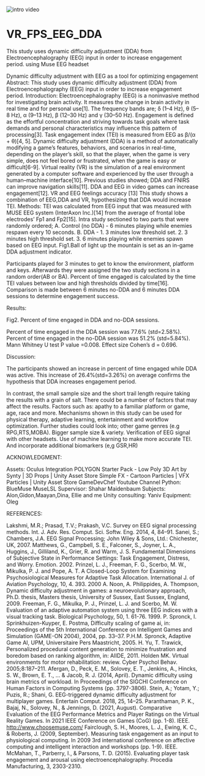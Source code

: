 ![intro video](https://www.youtube.com/watch?v=HlnPBX3IPFk)


# VR_FPS_EEG_DDA
This study uses dynamic difficulty adjustment (DDA) from Electroencephalography (EEG) input in order to increase engagement period. using Muse EEG headset

Dynamic difficulty adjustment with EEG as a tool for optimizing engagement
Abstract:
This study uses dynamic difficulty adjustment (DDA) from Electroencephalography (EEG) input in order to increase engagement period.
Introduction:
Electroencephalography (EEG) is a noninvasive method for investigating brain activity. It measures the change in brain activity in real time and for personal use[1]. The frequency bands are; δ (1–4 Hz), θ (5–8 Hz), α (9–13 Hz), β (12–30 Hz) and γ (30–50 Hz).
Engagement is defined as the effortful concentration and striving towards task goals where task demands and personal characteristics may influence this pattern of processing[3]. Task engagement index (TEI) is measured from EEG as β/(α + θ)[4, 5].
Dynamic difficulty adjustment (DDA) is a method of automatically modifying a game’s features, behaviors, and scenarios in real-time, depending on the player’s skill, so that the player, when the game is very simple, does not feel bored or frustrated, when the game is easy or difficult[6-9].
Virtual reality (VR) is the simulation of a real environment generated by a computer software and experienced by the user through a human–machine interface[10].
Previous studies showed; DDA and FNIRS can improve navigation skills[11]. DDA and EEG in video games can increase engagement[12]. VR and EEG feelings accuracy [13] This study shows a combination of EEG,DDA and VR, hypothesizing that DDA would increase TEI.
Methods:
TEI was calculated from EEG input that was measured with MUSE EEG system (InterAxon Inc.)[14] from the average of frontal lobe electrodes’ Fp1 and Fp2[15].
Intra study sectioned to two parts that were randomly ordered; A. Control (no DDA) - 6 minutes playing while enemies respawn every 10 seconds. B. DDA - 1. 3 minutes low threshold set. 2. 3 minutes high threshold set. 3. 6 minutes playing while enemies spawn based on EEG input.
Fig1.Ball of light up the mountain is set as an in-game DDA adjustment indicator.

Participants played for 3 minutes to get to know the environment, platform and keys. Afterwards they were assigned the two study sections in a random order(AB or BA).
Percent of time engaged is calculated by the time TEI values between low and high thresholds divided by time[16]. Comparison is made between 6 minutes no-DDA and 6 minutes DDA sessions to determine engagement success.

Results:

Fig2. Percent of time engaged in DDA and no-DDA sessions.

Percent of time engaged in the DDA session was 77.6% (std=2.58%). Percent of time engaged in the no-DDA session was 51.2% (std=5.84%). Mann Whitney U test P value =0.008. Effect size Cohen’s d = 0.696.

Discussion:

The participants showed an increase in percent of time engaged while DDA was active. This increase of 26.4%(std=3.26%) on average confirms the hypothesis that DDA increases engagement period.

In contrast, the small sample size and the short trail length require taking the results with a grain of salt. There could be a number of factors that may affect the results. Factors such as: apathy to a familiar platform or game, age, race and more.
Mechanisms shown in this study can be used for physical therapy, adaptive learning, entertainment and workflow optimization.
Further studies could look into; other game genres (e.g  RPG,RTS,MOBA). Bigger sample size & variety. Verification of EEG signal with other headsets. Use of machine learning to make more accurate TEI. And incorporate additional biomarkers (e,g GSR,HR)





ACKNOWLEDGMENT:

Assets:
Oculus Integration
POLYGON Starter Pack - Low Poly 3D Art by Synty | 3D Props | Unity Asset Store
Simple FX - Cartoon Particles | VFX Particles | Unity Asset Store
GameDevChef Youtube Channel
Python:
BlueMuse
MuseLSL
Supervisor: Shahar Maidenbaum
Subjects: Alon,Gidon,Maayan,Dina, Ellie and me
Unity consulting: Yaniv
Equipment: Oleg

REFERENCES:

Lakshmi, M.R.; Prasad, T.V.; Prakash, V.C. Survey on EEG signal processing methods. Int. J. Adv. Res. Comput. Sci. Softw. Eng. 2014, 4, 84–91.
Sanei, S.; Chambers, J.A. EEG Signal Processing; John Wiley & Sons, Ltd.: Chichester, UK, 2007.
Matthews, G., Campbell, S. E., Falconer, S., Joyner, L. A., Huggins, J., Gilliland, K., Grier, R. and Warm, J. S. Fundamental Dimensions of Subjective State in Performance Settings: Task Engagement, Distress, and Worry. Emotion. 2002.
Prinzel, L. J., Freeman, F. G., Scerbo, M. W., Mikulka, P. J. and Pope, A. T. A Closed-Loop System for Examining Psychosiological Measures for Adaptive Task Allocation. International J. of Aviation Psychology, 10, 4. 393. 2000
A. Noon, A. Philippides, A. Thompson, Dynamic difficulty adjustment in games: a neuroevolutionary approach, Ph.D. thesis, Masters thesis, University of Sussex, East Sussex, England, 2009.
Freeman, F. G., Mikulka, P. J., Prinzel, L. J. and Scerbo, M. W. Evaluation of an adaptive automation system using three EEG indices with a visual tracking task. Biological Psychology, 50, 1. 61-76. 1999.
P. Spronck, I. Sprinkhuizen-Kuyper, E. Postma, Difficulty scaling of game ai, in: Proceedings of the 5th International Conference on Intelligent Games and Simulation (GAME-ON 2004), 2004, pp. 33–37.
P.H.M. Spronck, Adaptive Game AI, UPM, Universitaire Pers Maastricht, 2005.
H. Yu, T. Trawick, Personalized procedural content generation to minimize frustration and boredom based on ranking algorithm, in: AIIDE, 2011.
Holden MK. Virtual environments for motor rehabilitation: review. Cyber Psychol Behav. 2005;8:187–211.
Afergan, D., Peck, E. M., Solovey, E. T., Jenkins, A., Hincks, S. W., Brown, E. T., ... & Jacob, R. J. (2014, April). Dynamic difficulty using brain metrics of workload. In Proceedings of the SIGCHI Conference on Human Factors in Computing Systems (pp. 3797-3806).
Stein, A.; Yotam, Y.; Puzis, R.; Shani, G. EEG-triggered dynamic difficulty adjustment for multiplayer games. Entertain Comput. 2018, 25, 14–25.
Paranthaman, P. K., Bajaj, N., Solovey, N., & Jennings, D. (2021, August). Comparative Evaluation of the EEG Performance Metrics and Player Ratings on the Virtual Reality Games. In 2021 IEEE Conference on Games (CoG) (pp. 1-8). IEEE.
http://www.choosemuse.com/
Fairclough, S. H., Moores, L. J., Ewing, K. C., & Roberts, J. (2009, September). Measuring task engagement as an input to physiological computing. In 2009 3rd international conference on affective computing and intelligent interaction and workshops (pp. 1-9). IEEE.
McMahan, T., Parberry, I., & Parsons, T. D. (2015). Evaluating player task engagement and arousal using electroencephalography. Procedia Manufacturing, 3, 2303-2310.
